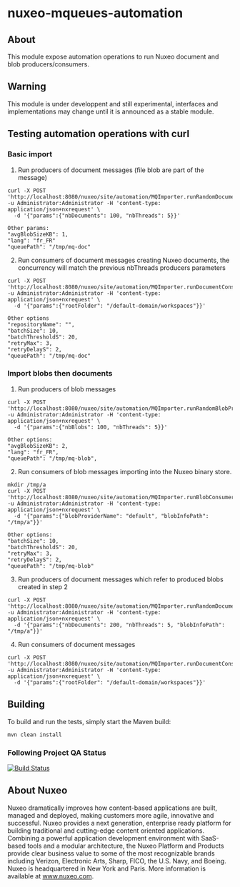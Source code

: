 nuxeo-mqueues-automation
=========================

## About

This module expose automation operations to run Nuxeo document and blob producers/consumers.


## Warning

This module is under developpent and still experimental, interfaces and implementations may change until it is announced as a stable module.


## Testing automation operations with curl

### Basic import

1. Run producers of document messages (file blob are part of the message)
```
curl -X POST 'http://localhost:8080/nuxeo/site/automation/MQImporter.runRandomDocumentProducers' -u Administrator:Administrator -H 'content-type: application/json+nxrequest' \
  -d '{"params":{"nbDocuments": 100, "nbThreads": 5}}'

Other params:
"avgBlobSizeKB": 1,
"lang": "fr_FR"
"queuePath": "/tmp/mq-doc"
```

2. Run consumers of document messages creating Nuxeo documents, the concurrency will match the previous nbThreads producers parameters
```
curl -X POST 'http://localhost:8080/nuxeo/site/automation/MQImporter.runDocumentConsumers' -u Administrator:Administrator -H 'content-type: application/json+nxrequest' \
  -d '{"params":{"rootFolder": "/default-domain/workspaces"}}'

Other options
"repositoryName": "",
"batchSize": 10,
"batchThresholdS": 20,
"retryMax": 3,
"retryDelayS": 2,
"queuePath": "/tmp/mq-doc"
```

### Import blobs then documents

1. Run producers of blob messages
```
curl -X POST 'http://localhost:8080/nuxeo/site/automation/MQImporter.runRandomBlobProducers' -u Administrator:Administrator -H 'content-type: application/json+nxrequest' \
  -d '{"params":{"nbBlobs": 100, "nbThreads": 5}}'

Other options:
"avgBlobSizeKB": 2,
"lang": "fr_FR",
"queuePath": "/tmp/mq-blob",
```

2. Run consumers of blob messages importing into the Nuxeo binary store.
```
mkdir /tmp/a
curl -X POST 'http://localhost:8080/nuxeo/site/automation/MQImporter.runBlobConsumers' -u Administrator:Administrator -H 'content-type: application/json+nxrequest' \
  -d '{"params":{"blobProviderName": "default", "blobInfoPath": "/tmp/a"}}'

Other options:
"batchSize": 10,
"batchThresholdS": 20,
"retryMax": 3,
"retryDelayS": 2,
"queuePath": "/tmp/mq-blob"
```

3. Run producers of document messages which refer to produced blobs created in step 2
```
curl -X POST 'http://localhost:8080/nuxeo/site/automation/MQImporter.runRandomDocumentProducers' -u Administrator:Administrator -H 'content-type: application/json+nxrequest' \
  -d '{"params":{"nbDocuments": 200, "nbThreads": 5, "blobInfoPath": "/tmp/a"}}'
```

4. Run consumers of document messages
```
curl -X POST 'http://localhost:8080/nuxeo/site/automation/MQImporter.runDocumentConsumers' -u Administrator:Administrator -H 'content-type: application/json+nxrequest' \
  -d '{"params":{"rootFolder": "/default-domain/workspaces"}}'
```

## Building

To build and run the tests, simply start the Maven build:

    mvn clean install

### Following Project QA Status
[![Build Status](https://qa.nuxeo.org/jenkins/buildStatus/icon?job=addons_nuxeo-mqueues-master)](https://qa.nuxeo.org/jenkins/job/addons_nuxeo-mqueues-master/)


## About Nuxeo
Nuxeo dramatically improves how content-based applications are built, managed and deployed, making customers more agile, innovative and successful. Nuxeo provides a next generation, enterprise ready platform for building traditional and cutting-edge content oriented applications. Combining a powerful application development environment with SaaS-based tools and a modular architecture, the Nuxeo Platform and Products provide clear business value to some of the most recognizable brands including Verizon, Electronic Arts, Sharp, FICO, the U.S. Navy, and Boeing. Nuxeo is headquartered in New York and Paris. More information is available at www.nuxeo.com.
